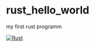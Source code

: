 # rust_hello_world
my first rust programm

[![Rust](https://github.com/worldpotato/rust_hello_world/actions/workflows/rust.yml/badge.svg)](https://github.com/worldpotato/rust_hello_world/actions/workflows/rust.yml)
